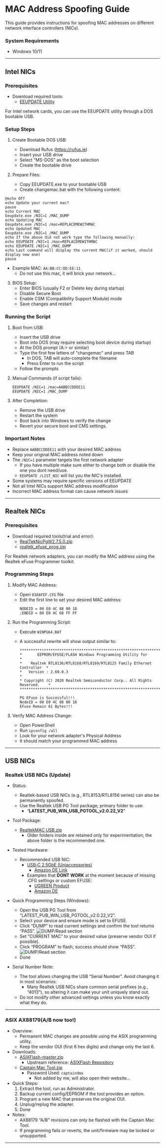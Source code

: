 # MAC Address Spoofing Guide

This guide provides instructions for spoofing MAC addresses on different network interface controllers (NICs).

### System Requirements

- Windows 10/11

---

## Intel NICs

### Prerequisites

- Download required tools:
  - [EEUPDATE Utility](Intel%20Files/EEupdate_5.35.12.0.zip)

For Intel network cards, you can use the EEUPDATE utility through a DOS bootable USB.

### Setup Steps

1. Create Bootable DOS USB:

   - Download Rufus (https://rufus.ie)
   - Insert your USB drive
   - Select "MS-DOS" as the boot selection
   - Create the bootable drive

2. Prepare Files:
   - Copy EEUPDATE.exe to your bootable USB
   - Create changemac.bat with the following content:

```batch
@echo Off
echo Update your current mac?
pause
echo Current MAC
Eeupdate.exe /NIC=1 /MAC_DUMP
echo Updating MAC
Eeupdate.exe /NIC=1 /mac=REPLACEMEWITHMAC
echo Updated MAC
Eeupdate.exe /NIC=1 /MAC_DUMP
echo If the above did not work type the following manually:
echo EEUPDATE /NIC=1 /mac=REPLACEMEWITHMAC
echo EEUPDATE /NIC=1 /MAC_DUMP
echo Last command will display the current MAC(if it worked, should display new one)
pause
```

- Example MAC: `AA:BB:CC:DD:EE:11`
  - Do not use this mac, it will brick your network...

3. BIOS Setup:
   - Enter BIOS (usually F2 or Delete key during startup)
   - Disable Secure Boot
   - Enable CSM (Compatibility Support Module) mode
   - Save changes and restart

### Running the Script

1. Boot from USB:

   - Insert the USB drive
   - Boot into DOS (may require selecting boot device during startup)
   - At the DOS prompt (A:\> or similar)
   - Type the first few letters of "changemac" and press TAB
     - In DOS, TAB will auto-complete the filename
     - Press Enter to run the script
   - Follow the prompts

2. Manual Commands (if script fails):

   ```dos
   EEUPDATE /NIC=1 /mac=AABBCCDDEE11
   EEUPDATE /NIC=1 /MAC_DUMP
   ```

3. After Completion:
   - Remove the USB drive
   - Restart the system
   - Boot back into Windows to verify the change
   - Revert your secure boot and CMS settings.

### Important Notes

- Replace `AABBCCDDEE11` with your desired MAC address
- Keep your original MAC address noted down
- The `/NIC=1` parameter targets the first network adapter
  - If you have multiple make sure either to change both or disable the one you dont need/use.
  - `EEUPDATE /LIST_NIC` will list you the NIC's installed.
- Some systems may require specific versions of EEUPDATE
- Not all Intel NICs support MAC address modification
- Incorrect MAC address format can cause network issues

---

## Realtek NICs

### Prerequisites

- Download required tools(trial and error):
  - [RealTekNicPgW2.7.5.0.zip](Realtek%20Files/RealTecNicPgW2.7.5.0.zip)
  - [realtek_efuse_prog.zip](Realtek%20Files/realtek_efuse_prog.zip)

For Realtek network adapters, you can modify the MAC address using the Realtek eFuse Programmer toolkit.

### Programming Steps

1. Modify MAC Address:

   - Open `8168FEF.CFG` file
   - Edit the first line to set your desired MAC address:
     ```
     NODEID = 00 E0 4C 88 00 18
     ;ENDID = 00 E0 4C 68 FF FF
     ```

2. Run the Programming Script:

   - Execute `WINPG64.BAT`
   - A successful rewrite will show output similar to:

     ```
     ****************************************************************************
     *       EEPROM/EFUSE/FLASH Windows Programming Utility for                 *
     *    Realtek RTL8136/RTL8168/RTL8169/RTL8125 Family Ethernet Controller  *
     *   Version : 2.69.0.3                                                    *
     * Copyright (C) 2020 Realtek Semiconductor Corp.. All Rights Reserved.    *
     ****************************************************************************

     PG EFuse is Successful!!!
     NodeID = 00 E0 4C 88 00 18
     EFuse Remain 61 Bytes!!!
     ```

3. Verify MAC Address Change:
   - Open PowerShell
   - Run `ipconfig /all`
   - Look for your network adapter's Physical Address
   - It should match your programmed MAC address

---

## USB NICs

### Realtek USB NICs (Update)
- Status:
  - Realtek-based USB NICs (e.g., RTL8153/RTL8156 series) can also be permanently spoofed.
  - Use the Realtek USB PG Tool package; primary folder to use:
    - “**LATEST_PUB_WIN_USB_PGTOOL_v2.0.22_V2**”
- Tool Package:
  - [RealtekMAC USB.zip](./USB%20Realtek%20Files/RealtekMAC%20USB.zip)
    - Older folders inside are retained only for experimentation; the above folder is the recommended one.
- Tested Hardware:
  - Recommended USB NIC: 
    - [USB‑C 2.5GbE (Uniaccessories)](https://uniaccessories.com/products/usb-c-to-ethernet-adapter-2500mbps)
      - [Amazon DE Link](https://www.amazon.de/-/en/dp/B0C2H9HVH3)
    - Examples that **DONT WORK** at the moment because of missing .CFG settings or custom EFUSE:
      - [UGREEN Product](https://de.ugreen.com/products/ugreen-usb-c-ethernet-adapter-gigabit-lan-adapter-netzwerkadapter-kompatibel-mit-macbook-air-pro-ipad-pro-air-surface-pro-8-7-galaxy-tabs-steam-deck-spielkonsole-switch-und-mehr-typ-c-geraten)
      - [Amazon DE](https://www.amazon.de/dp/B0DNSTHRGQ/)

- Quick Programming Steps (Windows):
  - Open the USB PG Tool from “LATEST_PUB_WIN_USB_PGTOOL_v2.0.22_V2”.
  - Select your device and ensure mode is set to EFUSE.
  - Click “DUMP” to read current settings and confirm the tool returns “PASS”.
![DUMP/Read section](./Images/Realtek%20USB1.png)
  - Set “CURRENT MAC” to your desired value (preserve vendor OUI if possible).
  - Click “PROGRAM” to flash; success should show “PASS”.
![DUMP/Read section](./Images/Realtek%20USB2.png)
  - Done
- Serial Number Note:
  - The tool allows changing the USB “Serial Number”. Avoid changing it in most scenarios:
    - Many Realtek USB NICs share common serial prefixes (e.g., “4013”), so altering it can make your unit uniquely stand out.
  - Do not modify other advanced settings unless you know exactly what they do.

---

### ASIX AX88179(A/B now too!)
- Overview:
  - Permanent MAC changes are possible using the ASIX programming utility.
  - Keep the vendor OUI (first 6 hex digits) and change only the last 6.
- Downloads:
  - [ASIXFlash-master.zip](./USB%20AX88179%20Files/ASIXFlash-master.zip)
    - Upstream reference: [ASIXFlash Repository](https://github.com/jglim/ASIXFlash)
  - [Captain Mac Tool.zip](./USB%20AX88179%20Files/Captain%20Mac%20Tool.zip)
    - Password Used: `captaindma`
      - Not added by me, will also open their website...
- Quick Steps:
  1. Extract the tool, run as Administrator.
  2. Backup current config/EEPROM if the tool provides an option.
  3. Program a new MAC that preserves the original OUI.
  4. Unplug/replug the adapter.
  5. Done
- Notes:
  - AX88179 “A/B” revisions can only be flashed with the Captain Mac Tool.
  - If programming fails or reverts, the unit/firmware may be locked or unsupported.

---